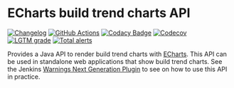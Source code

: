 # ECharts build trend charts API

[![Changelog](https://img.shields.io/github/release/uhafner/echarts-build-trends.svg?label=changelog)](https://github.com/uhafner/echarts-build-trends/releases/latest)
[![GitHub Actions](https://github.com/uhafner/echarts-build-trends/workflows/GitHub%20CI/badge.svg?branch=master)](https://github.com/uhafner/echarts-build-trends/actions)
[![Codacy Badge](https://api.codacy.com/project/badge/Grade/84de769033b34077a537d035430c7dcb)](https://app.codacy.com/manual/uhafner/echarts-build-trends?utm_source=github.com&utm_medium=referral&utm_content=uhafner/echarts-build-trends&utm_campaign=Badge_Grade_Dashboard)
[![Codecov](https://codecov.io/gh/uhafner/echarts-build-trends/branch/master/graph/badge.svg)](https://codecov.io/gh/uhafner/echarts-build-trends)
[![LGTM grade](https://img.shields.io/lgtm/grade/java/g/uhafner/echarts-build-trends.svg?logo=lgtm&logoWidth=18&label=lgtm%20grade)](https://lgtm.com/projects/g/uhafner/echarts-build-trends/context:java)
[![Total alerts](https://img.shields.io/lgtm/alerts/g/uhafner/echarts-build-trends.svg?logo=lgtm&logoWidth=18)](https://lgtm.com/projects/g/uhafner/echarts-build-trends/alerts/)

Provides a Java API to render build trend charts with [ECharts](https://echarts.apache.org/en/index.html).
This API can be used in standalone web applications that show build trend charts. See the 
Jenkins [Warnings Next Generation Plugin](https://github.com/jenkinsci/warnings-ng-plugin) to see on how to use this API
in practice. 
 
